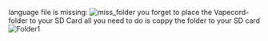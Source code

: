 language file is missing:
![miss_folder](https://user-images.githubusercontent.com/63209264/174073160-711c8e2c-796e-4f68-9b79-dd45957de6a1.jpg)
you forget to place the Vapecord-folder to your SD Card
all you need to do is coppy the folder to your SD card
![Folder1](https://user-images.githubusercontent.com/63209264/174073675-04588b71-e500-4fc4-95e1-f7afa5d627b6.png)

